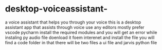 # desktop-voiceassistant-
a voice assistant that helps you through your voice this is a desktop assistant app that assists through voice
use any editors mostly prefer vscode pycharm install the required modules and you will get an error while instaling py audio file doenload it foem interenet and install the file you will find a code folder in that there will be two files a ui file and jarvis python file
